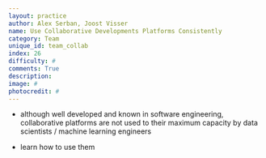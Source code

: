 ```yaml
---
layout: practice
author: Alex Serban, Joost Visser
name: Use Collaborative Developments Platforms Consistently
category: Team
unique_id: team_collab
index: 26
difficulty: #
comments: True
description:
image: #
photocredit: #
---
```



- although well developed and known in software engineering, collaborative platforms are not used to their maximum capacity by data scientists / machine learning engineers


- learn how to use them